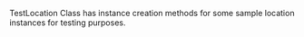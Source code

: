 TestLocation Class has instance creation methods for some sample location instances for testing purposes.